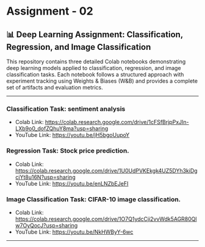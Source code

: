 # Assignment - 02


## 📊 Deep Learning Assignment: Classification, Regression, and Image Classification
This repository contains three detailed Colab notebooks demonstrating deep learning models applied to classification, regression, and image classification tasks. Each notebook follows a structured approach with experiment tracking using Weights & Biases (W&B) and provides a complete set of artifacts and evaluation metrics.


---

### Classification Task: sentiment analysis
- Colab Link: https://colab.research.google.com/drive/1cFSfBrjpPxJIn-LXb9o0_dofZQhuY8ma?usp=sharing
- YouTube Link: https://youtu.be/jH5bgoUupoY
  
### Regression Task: Stock price prediction.
- Colab Link: https://colab.research.google.com/drive/1U0UdPVKEkgk4UZ5DYh3kiDgcjYt8u16N?usp=sharing
- YouTube Link: https://youtu.be/enLNZbEJeFI
   
### Image Classification Task: CIFAR-10 image classification.
- Colab Link: https://colab.research.google.com/drive/1O7Q1ydcCji2vvWdk5AGR80Qlw7OyQocJ?usp=sharing
- YouTube Link: https://youtu.be/NkHWByY-6wc

---
